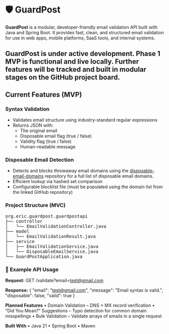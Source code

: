 # 🛡️ GuardPost

**GuardPost** is a modular, developer-friendly email validation API built with Java and Spring Boot. It provides fast, clean, and structured email validation for use in web apps, mobile platforms, SaaS tools, and internal systems.

GuardPost is under active development. Phase 1 MVP is functional and live locally.
Further features will be tracked and built in modular stages on the GitHub project board.
---

## Current Features (MVP)

### Syntax Validation
- Validates email structure using industry-standard regular expressions
- Returns JSON with:
  - The original email
  - Disposable email flag (true / false)
  - Validity flag (true / false)
  - Human-readable message
 
### Disposable Email Detection
- Detects and blocks throwaway email domains using the [disposable-email-domains](https://github.com/disposable-email-domains/disposable-email-domains) repository for a full list of disposable email domains.
- Efficient lookup via hashed set comparison
- Configurable blocklist file (must be populated using the domain list from the linked GitHub repository)

### Project Structure (MVC)
<pre>
org.eric.guardpost.guardpostapi
├── controller
│   └── EmailValidationController.java
├── model
│   └── EmailValidationResult.java
├── service
│   ├── EmailValidationService.java
│   └── DisposableEmailService.java
└── GuardPostApplication.java
</pre>

### 🔧 Example API Usage

**Request:**
GET /validate?email=test@gmail.com

**Response:**
{
  "email": "test@gmail.com",
  "message": "Email syntax is valid.",
  "disposable": false,
  "valid": true
}

**Planned Features**
	•	Domain Validation – DNS + MX record verification
	•	“Did You Mean?” Suggestions – Typo detection for common domain misspellings
	•	Bulk Validation – Validate arrays of emails in a single request
 
**Built With**
	•	Java 21
	•	Spring Boot
	•	Maven
